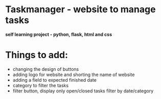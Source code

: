 # Taskmanager - website to manage tasks

**self learning project - python, flask, html and css**

# Things to add:
-   changing the design of buttons
-   adding logo for website and shorting the name of website
-   adding a field to expected finished date
-   category to filter the tasks
-   filter button, display only open/closed tasks filter by date/category